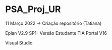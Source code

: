 # PSA_Proj_UR

11 Março 2022
-> Criação repositório (Tatiana)

Eplan V2.9 SP1- Versão Estudante
TIA Portal V16

Visual Studio
